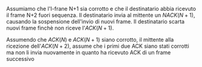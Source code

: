 Assumiamo che l'I-frane N+1 sia corrotto e che il destinatario abbia ricevuto il frame N+2 fuori sequenza. 
Il destinatario invia al mittente un $NACK(N+1)$, causando la sospensione dell'invio di nuovi frame. 
Il destinatario scarta nuovi frame finchè non riceve l'$ACK(N+1)$.

Assumendo che $ACK(N)$ e $ACK(N+1)$ siano corrotto, il mittente alla ricezione dell'$ACK(N+2)$, assume che i primi due ACK siano stati corrotti ma non li invia nuovamente in quanto ha ricevuto ACK di un frame successivo